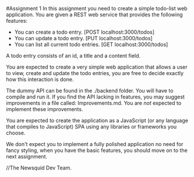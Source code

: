 #Assignment 1
In this assignment you need to create a simple todo-list web application.
You are given a REST web service that provides the following features:

- You can create a todo entry. [POST localhost:3000/todos]
- You can update a todo entry. [PUT localhost:3000/todos]
- You can list all current todo entries. [GET localhost:3000/todos]

A todo entry consists of an id, a title and a content field.

You are expected to create a very simple web application that allows a user to
view, create and update the todo entries, you are free to decide exactly how
this interaction is done.

The dummy API can be found in the ./backend folder. You will have to compile
and run it.
If you find the API lacking in features, you may suggest improvements in a file
called: Improvements.md. You are *not* expected to implement these improvements.

You are expected to create the application as a JavaScript (or any language
that compiles to JavaScript) SPA using any libraries or frameworks you choose.

We don't expect you to implement a fully polished application no need for fancy
styling, when you have the basic features, you should move on to the next assignment.

//The Newsquid Dev Team.
